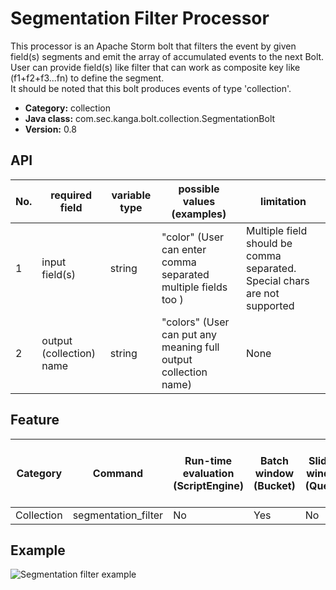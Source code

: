 Segmentation Filter Processor
===========================

This processor is an Apache Storm bolt that filters the event by given field(s) segments and emit the array of accumulated events to the next Bolt.<br>
User can provide field(s) like filter that can work as composite key like (f1+f2+f3...fn) to define the segment.<br>
It should be noted that this bolt produces events of type 'collection'.

* __Category:__ collection
* __Java class:__ com.sec.kanga.bolt.collection.SegmentationBolt
* __Version:__ 0.8

## API

|No.|required field          |variable type|possible values (examples)                                     |limitation                                                               |
|---|------------------------|-------------|---------------------------------------------------------------|-------------------------------------------------------------------------|
|1  |input field(s)          |string       |"color" (User can enter comma separated multiple fields too )  |Multiple field should be comma separated. Special chars are not supported|
|2  |output (collection) name|string       |"colors" (User can put any meaning full output collection name)|None                                                                     |

## Feature

|Category  |Command            |Run-time evaluation (ScriptEngine)|Batch window (Bucket)|Sliding window (Queue)|Access previous values through expression|Group by|Crontab expression|Input event type|Output event type|
|----------|-------------------|----------------------------------|---------------------|----------------------|-----------------------------------------|--------|------------------|----------------|-----------------|
|Collection|segmentation_filter|No                                |Yes                  |No                    |No                                       |No      |No                |Data            |Collection       |

## Example

![Segmentation filter example][segmentation_filter_example]

[segmentation_filter_example]: images/collection_segmentation_filter_example.png